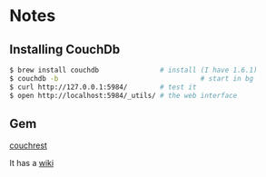 Notes
=====

Installing CouchDb
------------------

```sh
$ brew install couchdb               # install (I have 1.6.1)
$ couchdb -b 					               # start in bg
$ curl http://127.0.0.1:5984/        # test it
$ open http://localhost:5984/_utils/ # the web interface
```

Gem
---

[couchrest](https://rubygems.org/gems/couchrest)

It has a [wiki](https://github.com/couchrest/couchrest/wiki)
